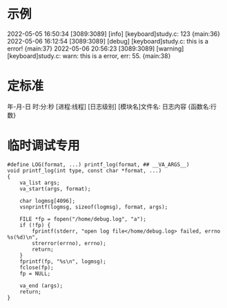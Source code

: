 
# 示例
2022-05-05 16:50:34 [3089:3089] [info] [keyboard]study.c: 123 {main:36}
2022-05-06 16:12:54 [3089:3089] [debug] [keyboard]study.c: this is a error! {main:37}
2022-05-06 20:56:23 [3089:3089] [warning] [keyboard]study.c: warn: this is a error, err: 55. {main:38}

# 定标准
年-月-日 时:分:秒 [进程:线程] [日志级别] [模块名]文件名: 日志内容 {函数名:行数}

# 临时调试专用
```
#define LOG(format, ...) printf_log(format, ## __VA_ARGS__)
void printf_log(int type, const char *format, ...)
{
    va_list args;
    va_start(args, format);

    char logmsg[4096];
    vsnprintf(logmsg, sizeof(logmsg), format, args);

    FILE *fp = fopen("/home/debug.log", "a");
    if (!fp) {
        fprintf(stderr, "open log file</home/debug.log> failed, errno %s(%d)\n",
        strerror(errno), errno);
        return;
    }
    fprintf(fp, "%s\n", logmsg);
    fclose(fp);
    fp = NULL;

    va_end (args);
    return;
}
```











